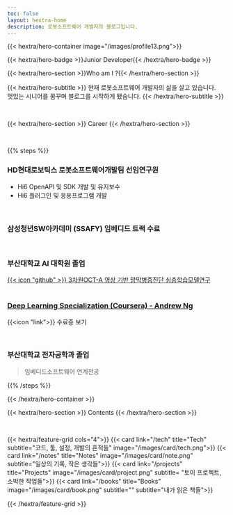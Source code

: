 ```yaml
---
toc: false
layout: hextra-home
description: 로봇소프트웨어 개발자의 블로그입니다.
---
```


{{< hextra/hero-container
  image="/images/profile13.png">}}

{{< hextra/hero-badge >}}Junior Developer{{< /hextra/hero-badge >}}

{{< hextra/hero-section >}}Who am I ?{{< /hextra/hero-section >}}

{{< hextra/hero-subtitle >}}
현재 로봇소프트웨어 개발자의 삶을 살고 있습니다.  
멋있는 시니어를 꿈꾸며 블로그를 시작하게 됐습니다.
{{< /hextra/hero-subtitle >}}

<br>

{{< hextra/hero-section >}}
Career
{{< /hextra/hero-section >}}

<br>

{{% steps %}}

### HD현대로보틱스 로봇소프트웨어개발팀 선임연구원

- Hi6 OpenAPI 및 SDK 개발 및 유지보수
- Hi6 플러그인 및 응용프로그램 개발

<br>

### 삼성청년SW아카데미 (SSAFY) 임베디드 트랙 수료

<br>

### 부산대학교 AI 대학원 졸업

<a href = "https://github.com/nedleeds/OCTADeeplearning">
{{< icon "github" >}} 3차원OCT-A 영상 기반 망막병증진단 심층학습모델연구
</a>

<br>
<br>

### [Deep Learning Specialization (Coursera) - Andrew Ng](https://www.coursera.org/account/accomplishments/specialization/EGHN8RSF74FF)

{{<icon "link">}} 수료증 보기

<br>

### 부산대학교 전자공학과 졸업

> 임베디드소프트웨어 연계전공

{{% /steps %}}

{{< /hextra/hero-container >}}

{{< hextra/hero-section >}}
Contents
{{< /hextra/hero-section >}}

<br>

{{< hextra/feature-grid cols="4">}}
{{< card
  link="/tech"
  title="Tech"
  subtitle="코드, 툴, 설정, 개발의 흔적들"
  image="/images/card/tech.png">}}
{{< card link="/notes" title="Notes" image="/images/card/note.png" subtitle="일상의 기록, 작은 생각들">}}
{{< card link="/projects" title="Projects" image="/images/card/project.png" subtitle= "토이 프로젝트, 소박한 작업들">}}
{{< card link="/books" title="Books" image="/images/card/book.png" subtitle="" subtitle="내가 읽은 책들">}}

{{< /hextra/feature-grid >}}
